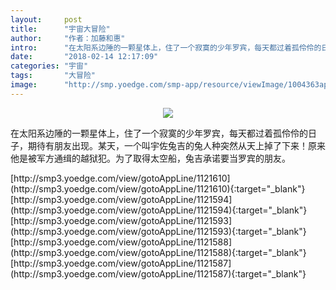 ```yaml
---
layout:     post
title:      "宇宙大冒险"
author:     "作者：加藤和惠"
intro:      "在太阳系边陲的一颗星体上，住了一个寂寞的少年罗宾，每天都过着孤伶伶的日子，期待有朋友出现。某天，一个叫宇佐兔吉的兔人种突然从天上掉了下来！原来他是被军方通缉的越狱犯。为了取得太空船，兔吉承诺要当罗宾的朋友。"
date:       "2018-02-14 12:17:09"
categories: "宇宙"
tags:       "大冒险"
image:      "http://smp.yoedge.com/smp-app/resource/viewImage/1004363appline.png"
---
```

<div style="text-align: center">
<p><img src="http://smp.yoedge.com/smp-app/resource/viewImage/1004363appline.png"/></p>
</div>
<p class="post-meta">
<span>在太阳系边陲的一颗星体上，住了一个寂寞的少年罗宾，每天都过着孤伶伶的日子，期待有朋友出现。某天，一个叫宇佐兔吉的兔人种突然从天上掉了下来！原来他是被军方通缉的越狱犯。为了取得太空船，兔吉承诺要当罗宾的朋友。</span>
</p>
[http://smp3.yoedge.com/view/gotoAppLine/1121610](http://smp3.yoedge.com/view/gotoAppLine/1121610){:target="_blank"}
[http://smp3.yoedge.com/view/gotoAppLine/1121594](http://smp3.yoedge.com/view/gotoAppLine/1121594){:target="_blank"}
[http://smp3.yoedge.com/view/gotoAppLine/1121593](http://smp3.yoedge.com/view/gotoAppLine/1121593){:target="_blank"}
[http://smp3.yoedge.com/view/gotoAppLine/1121588](http://smp3.yoedge.com/view/gotoAppLine/1121588){:target="_blank"}
[http://smp3.yoedge.com/view/gotoAppLine/1121587](http://smp3.yoedge.com/view/gotoAppLine/1121587){:target="_blank"}


